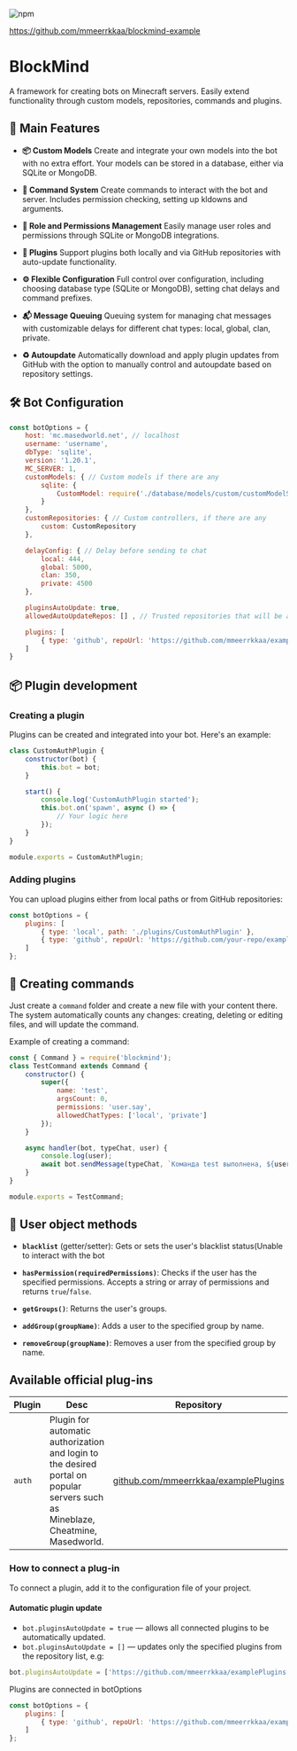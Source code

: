 ![npm](https://img.shields.io/npm/v/blockmind)

https://github.com/mmeerrkkaa/blockmind-example

# BlockMind

A framework for creating bots on Minecraft servers. Easily extend functionality through custom models, repositories, commands and plugins.

## 🔑 Main Features

- **📦 Custom Models** Create and integrate your own models into the bot with no extra effort. Your models can be stored in a database, either via SQLite or MongoDB.

- **💬 Command System** Create commands to interact with the bot and server. Includes permission checking, setting up kldowns and arguments.

- **🔐 Role and Permissions Management** Easily manage user roles and permissions through SQLite or MongoDB integrations.

- **🔌 Plugins** Support plugins both locally and via GitHub repositories with auto-update functionality.

- **⚙️ Flexible Configuration** Full control over configuration, including choosing database type (SQLite or MongoDB), setting chat delays and command prefixes.

- **📬 Message Queuing** Queuing system for managing chat messages with customizable delays for different chat types: local, global, clan, private.

- **♻️ Autoupdate** Automatically download and apply plugin updates from GitHub with the option to manually control and autoupdate based on repository settings.

## 🛠 Bot Configuration

```javascript
const botOptions = {
    host: 'mc.masedworld.net', // localhost 
    username: 'username',
    dbType: 'sqlite',
    version: '1.20.1',
    MC_SERVER: 1,
    customModels: { // Custom models if there are any
        sqlite: {
            CustomModel: require('./database/models/custom/customModelSQLite')
        }
    },
    customRepositories: { // Custom controllers, if there are any
        custom: CustomRepository
    },

    delayConfig: { // Delay before sending to chat
        local: 444,
        global: 5000,
        clan: 350,
        private: 4500
    },

    pluginsAutoUpdate: true,
    allowedAutoUpdateRepos: [] , // Trusted repositories that will be automatically updated if pluginsAutoUpdate = false

    plugins: [
        { type: 'github', repoUrl: 'https://github.com/mmeerrkkaa/examplePlugins', localPath: './plugins/CustomAuthPlugin' }
    ]
}
```

## 📦 Plugin development

### Creating a plugin

Plugins can be created and integrated into your bot. Here's an example:

```javascript
class CustomAuthPlugin {
    constructor(bot) {
        this.bot = bot;
    }

    start() {
        console.log('CustomAuthPlugin started');
        this.bot.on('spawn', async () => {
            // Your logic here
        });
    }
}

module.exports = CustomAuthPlugin;
```

### Adding plugins

You can upload plugins either from local paths or from GitHub repositories:

```javascript
const botOptions = {
    plugins: [
        { type: 'local', path: './plugins/CustomAuthPlugin' },
        { type: 'github', repoUrl: 'https://github.com/your-repo/examplePlugins', localPath: './plugins/examplePlugin' }
    ]
};
```


## 💬 Creating commands

Just create a `command` folder and create a new file with your content there. The system automatically counts any changes: creating, deleting or editing files, and will update the command.

Example of creating a command:

```javascript
const { Command } = require('blockmind');
class TestCommand extends Command {
    constructor() {
        super({
            name: 'test',
            argsCount: 0,
            permissions: 'user.say',
            allowedChatTypes: ['local', 'private']
        });
    }

    async handler(bot, typeChat, user) {
        console.log(user);
        await bot.sendMessage(typeChat, `Команда test выполнена, ${user.username}!`, user.username);
    }
}

module.exports = TestCommand;
```


## 👤 User object methods

- **`blacklist`** (getter/setter): Gets or sets the user's blacklist status(Unable to interact with the bot

- **`hasPermission(requiredPermissions)`**: Checks if the user has the specified permissions. Accepts a string or array of permissions and returns `true`/`false`.

- **`getGroups()`**: Returns the user's groups.

- **`addGroup(groupName)`**: Adds a user to the specified group by name.

- **`removeGroup(groupName)`**: Removes a user from the specified group by name.




## Available official plug-ins

| Plugin   | Desc                                                                                  | Repository                                                                                                      |
|----------|--------------------------------------------------------------------------------------------|------------------------------------------------------------------------------------------------------------------|
| `auth`   | Plugin for automatic authorization and login to the desired portal on popular servers such as Mineblaze, Cheatmine, Masedworld.  | [github.com/mmeerrkkaa/examplePlugins](https://github.com/mmeerrkkaa/examplePlugins)                              |



### How to connect a plug-in

To connect a plugin, add it to the configuration file of your project.

#### Automatic plugin update

- `bot.pluginsAutoUpdate = true` — allows all connected plugins to be automatically updated.
- `bot.pluginsAutoUpdate = []` — updates only the specified plugins from the repository list, e.g:
 
```js
bot.pluginsAutoUpdate = ['https://github.com/mmeerrkkaa/examplePlugins'];
```

Plugins are connected in botOptions

```js
const botOptions = {
    plugins: [
        { type: 'github', repoUrl: 'https://github.com/mmeerrkkaa/examplePlugins', localPath: './plugins/CustomAuthPlugin' }
    ]
};
```
